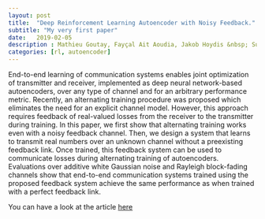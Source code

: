 ```yaml
---
layout: post
title:  "Deep Reinforcement Learning Autoencoder with Noisy Feedback."
subtitle: "My very first paper"
date:   2019-02-05
description : Mathieu Goutay, Fayçal Ait Aoudia, Jakob Hoydis &nbsp; Submitted at the Workshop on Machine Learning for Communications WMLC 2019, WiOpt 2019, Avignon, France
categories: [rl, autoencoder]
---
```


End-to-end learning of communication systems enables joint optimization of transmitter and receiver, implemented as deep neural network-based autoencoders, over any type of channel and for an arbitrary performance metric. Recently, an alternating training procedure was proposed which eliminates the need for an explicit channel model. However, this approach requires feedback of real-valued losses from the receiver to the transmitter during training. In this paper, we first show that alternating training works even with a noisy feedback channel. Then, we design a system that learns to transmit real numbers over an unknown channel without a preexisting feedback link. Once trained, this feedback system can be used to communicate losses during alternating training of autoencoders. Evaluations over additive white Gaussian noise and Rayleigh block-fading channels show that end-to-end communication systems trained using the proposed feedback system achieve the same performance as when trained with a perfect feedback link.

You can have a look at the article [here](https://arxiv.org/abs/1810.05419)
